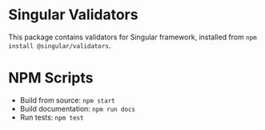 # Singular Validators

This package contains validators for Singular framework, installed from `npm install @singular/validators`.

# NPM Scripts

  - Build from source: `npm start`
  - Build documentation: `npm run docs`
  - Run tests: `npm test`
